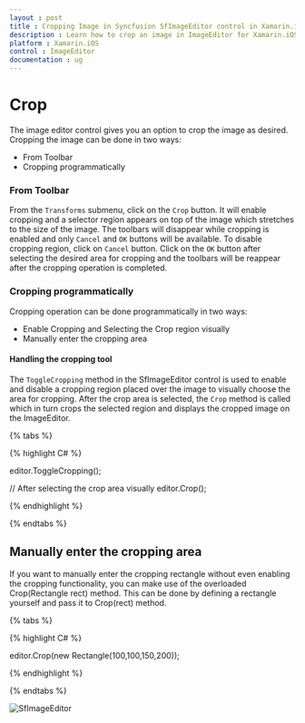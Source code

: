 ```yaml
---
layout : post
title : Cropping Image in Syncfusion SfImageEditor control in Xamarin.iOS
description : Learn how to crop an image in ImageEditor for Xamarin.iOS
platform : Xamarin.iOS
control : ImageEditor
documentation : ug
---
```


# Crop

The image editor control gives you an option to crop the image as desired. Cropping the image can be done in two ways:

* From Toolbar
* Cropping programmatically

### From Toolbar

From the `Transforms` submenu, click on the `Crop` button. It will enable cropping and a selector region appears on top of the image which stretches to the size of the image. The toolbars will disappear while cropping is enabled and only `Cancel` and `OK` buttons will be available. To disable cropping region, click on `Cancel` button. Click on the `OK` button after selecting the desired area for cropping and the toolbars will be reappear after the cropping operation is completed.

### Cropping programmatically

Cropping operation can be done programmatically in two ways:

* Enable Cropping and Selecting the Crop region visually
* Manually enter the cropping area

#### Handling the cropping tool

The `ToggleCropping` method in the SfImageEditor control is used to enable and disable a cropping region placed over the image to visually choose the area for cropping. After the crop area is selected, the `Crop` method is called which in turn crops the selected region and displays the cropped image on the ImageEditor.

{% tabs %}

{% highlight C# %}

editor.ToggleCropping();

// After selecting the crop area visually
editor.Crop();

{% endhighlight %}

{% endtabs %}



## Manually enter the cropping area

If you want to manually enter the cropping rectangle without even enabling the cropping functionality, you can make use of the overloaded Crop(Rectangle rect) method. This can be done by defining a rectangle yourself and pass it to Crop(rect) method.

{% tabs %}

{% highlight C# %}

editor.Crop(new Rectangle(100,100,150,200));

{% endhighlight %}

{% endtabs %}


![SfImageEditor](ImageEditor_images/crop.gif)
